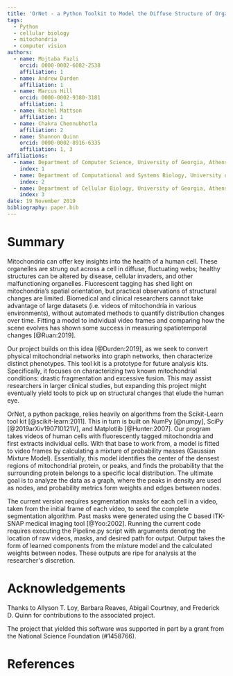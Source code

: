 ```yaml
---
title: 'OrNet - a Python Toolkit to Model the Diffuse Structure of Organelles as Social Networks'
tags:
  - Python
  - cellular biology
  - mitochondria
  - computer vision
authors:
  - name: Mojtaba Fazli
    orcid: 0000-0002-6082-2538
    affiliation: 1
  - name: Andrew Durden
    affiliation: 1
  - name: Marcus Hill
    orcid: 0000-0002-9380-3181
    affiliation: 1
  - name: Rachel Mattson
    affiliation: 1 
  - name: Chakra Chennubhotla
    affiliation: 2
  - name: Shannon Quinn
    orcid: 0000-0002-8916-6335
    affiliation: 1, 3
affiliations:
  - name: Department of Computer Science, University of Georgia, Athens, GA 30602 USA
    index: 1
  - name: Department of Computational and Systems Biology, University of Pittsburgh, Pittsburgh, PA 15232 USA
    index: 2 
  - name: Department of Cellular Biology, University of Georgia, Athens, GA 30602 USA
    index: 3
date: 19 November 2019
bibliography: paper.bib
---
```


# Summary

Mitochondria can offer key insights into the health of a human cell. These organelles are strung out across a cell in diffuse, fluctuating webs; healthy structures can be altered by disease, cellular invaders, and other malfunctioning organelles. Fluorescent tagging has shed light on mitochondria’s spatial orientation, but practical observations of structural changes are limited. Biomedical and clinical researchers cannot take advantage of large datasets (i.e. videos of mitochondria in various environments), without automated methods to quantify distribution changes over time. Fitting a model to individual video frames and comparing how the scene evolves has shown some success in measuring spatiotemporal changes [@Ruan:2019]. 

Our project builds on this idea [@Durden:2019], as we seek to convert physical mitochondrial networks into graph networks, then characterize distinct phenotypes. This tool kit is a prototype for future analysis kits. Specifically, it focuses on characterizing two known mitochondrial conditions: drastic fragmentation and excessive fusion. This may assist researchers in larger clinical studies, but expanding this project might eventually yield tools to pick up on structural changes that elude the human eye.

OrNet, a python package, relies heavily on algorithms from the Scikit-Learn tool kit [@scikit-learn:2011]. This in turn is built on NumPy [@numpy], SciPy [@2019arXiv190710121V], and Matplotlib [@Hunter:2007]. Our program takes videos of human cells with fluorescently tagged mitochondria and first extracts individual cells. With that base to work from, a model is fitted to video frames by calculating a mixture of probability masses (Gaussian Mixture Model). Essentially, this model identifies the center of the densest regions of mitochondrial protein, or peaks, and finds the probability that the surrounding protein belongs to a specific local distribution. The ultimate goal is to analyze the data as a graph, where the peaks in density are used as nodes, and probability metrics form weights and edges between nodes. 

The current version requires segmentation masks for each cell in a video, taken from the initial frame of each video, to seed the complete segmentation algorithm. Past masks were generated using the C based ITK-SNAP medical imaging tool [@Yoo:2002]. Running the current code requires executing the Pipeline.py script with arguments denoting the location of raw videos, masks, and desired path for output. Output takes the form of learned components from the mixture model and the calculated weights between nodes. These outputs are ripe for analysis at the researcher's discretion.

# Acknowledgements

Thanks to Allyson T. Loy, Barbara Reaves, Abigail Courtney, and Frederick D. Quinn for contributions to the associated project.

The project that yielded this software was supported in part by a grant from the National Science Foundation (#1458766).

# References
